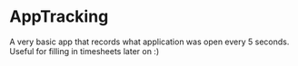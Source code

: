 AppTracking
===========
A very basic app that records what application was open every 5 seconds. Useful for filling in timesheets later on :)

